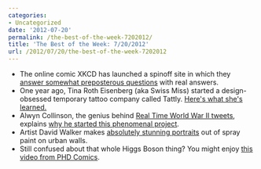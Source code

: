 ```yaml
---
categories:
- Uncategorized
date: '2012-07-20'
permalink: /the-best-of-the-week-7202012/
title: 'The Best of the Week: 7/20/2012'
url: /2012/07/20/the-best-of-the-week-7202012
---
```


<ul>
<li>The online comic XKCD has launched a spinoff site in which they <a href="http://what-if.xkcd.com/2/">answer somewhat preposterous questions</a> with real answers.</li>
<li>One year ago, Tina Roth Eisenberg (aka Swiss Miss) started a design-obsessed temporary tattoo company called Tattly. <a href="http://www.swiss-miss.com/2012/07/tattly-1-things-ive-learned.html">Here's what she's learned.</a></li>
<li>Alwyn Collinson, the genius behind <a href="https://twitter.com/realtimewwii/">Real Time World War II tweets</a>, explains <a href="http://vimeo.com/44329620">why he started this phenomenal project</a>.</li>
<li>Artist David Walker makes <a href="http://artofdavidwalker.com/section/121445.html">absolutely stunning portraits</a> out of spray paint on urban walls.</li>
<li>Still confused about that whole Higgs Boson thing? You might enjoy <a href="http://vimeo.com/41038445">this video from PHD Comics</a>.</li>
</ul>